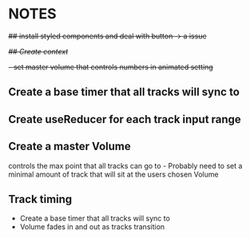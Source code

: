 # NOTES

~~## install styled components and deal with button -> a issue~~

~~_## Create context_~~

~~- set master volume that controls numbers in animated setting~~
## Create a base timer that all tracks will sync to

## Create useReducer for each track input range

## Create a master Volume

controls the max point that all tracks can go to
        - Probably need to set a minimal amount of track that will sit at the users chosen Volume
  
## Track timing

- Create a base timer that all tracks will sync to
- Volume fades in and out as tracks transition